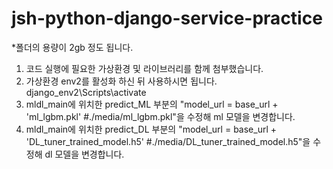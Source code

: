 # jsh-python-django-service-practice

*폴더의 용량이 2gb 정도 됩니다.

1. 코드 실행에 필요한 가상환경 및 라이브러리를 함께 첨부했습니다.
2. 가상환경 env2를 활성화 하신 뒤 사용하시면 됩니다. django_env2\Scripts\activate
3. mldl_main에 위치한 predict_ML 부분의 "model_url = base_url + 'ml_lgbm.pkl' #./media/ml_lgbm.pkl"을 수정해 ml 모델을 변경합니다.
4. mldl_main에 위치한 predict_DL 부분의 "model_url = base_url + 'DL_tuner_trained_model.h5' #./media/DL_tuner_trained_model.h5"을 수정해 dl 모델을 변경합니다.
